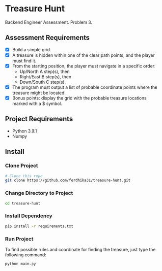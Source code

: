 # Treasure Hunt

Backend Engineer Assessment. Problem 3.

## Assessment Requirements

- [x] Build a simple grid.
- [x] A treasure is hidden within one of the clear path points, and the player must find it.
- [x] From the starting position, the player must navigate in a specific order:
    - Up/North A step(s), then
    - Right/East B step(s), then
    - Down/South C step(s).
- [x] The program must output a list of probable coordinate points where the treasure might be located.
- [x] Bonus points: display the grid with the probable treasure locations marked with a $ symbol.

## Project Requirements

- Python 3.9.1
- Numpy

## Install

### Clone Project
```bash
# Clone this repo
git clone https://github.com/ferdhika31/treasure-hunt.git
```

### Change Directory to Project
```bash
cd treasure-hunt
```

### Install Dependency
```bash
pip install -r requirements.txt
```

### Run Project
To find possible rules and coordinate for finding the treasure, just type the following command:

```bash
python main.py
```